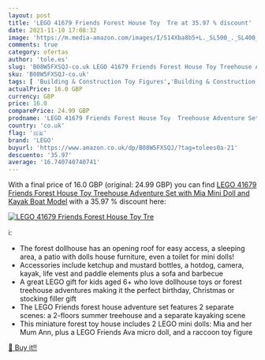 ```yaml
---
layout: post
title: 'LEGO 41679 Friends Forest House Toy  Tre at 35.97 % discount'
date: 2021-11-10 17:08:32
image: 'https://m.media-amazon.com/images/I/514Xba8b5+L._SL500_._SL400_.jpg'
comments: true
category: ofertas
author: 'tole.es'
slug: 'B08W5FXSQJ-co.uk LEGO 41679 Friends Forest House Toy Treehouse Adventure...'
sku: 'B08W5FXSQJ-co.uk'
tags: [ 'Building & Construction Toy Figures','Building & Construction Toys','Toys & Games','Toys Store','lego', ]
actualPrice: 16.0 GBP
currency: GBP
price: 16.0
comparePrice: 24.99 GBP
prodname: 'LEGO 41679 Friends Forest House Toy  Treehouse Adventure Set with Mia Mini Doll and Kayak Boat Model'
country: 'co.uk'
flag: '🇬🇧'
brand: 'LEGO'
buyurl: 'https://www.amazon.co.uk/dp/B08W5FXSQJ/?tag=tolees0a-21'
descuento: '35.97'
average: '16.740740740741'
---
```


With a final price of 16.0 GBP (original: 24.99 GBP) you can find [LEGO 41679 Friends Forest House Toy  Treehouse Adventure Set with Mia Mini Doll and Kayak Boat Model](https://www.amazon.co.uk/dp/B08W5FXSQJ/?tag=tolees0a-21) with a  35.97 % discount here:

[![LEGO 41679 Friends Forest House Toy  Tre](https://m.media-amazon.com/images/I/514Xba8b5+L._SL500_._SL400_.jpg)](https://www.amazon.co.uk/dp/B08W5FXSQJ/?tag=tolees0a-21)

ℹ️:

- The forest dollhouse has an opening roof for easy access, a sleeping area, a patio with dolls house furniture, even a toilet for mini dolls!
- Accessories include ketchup and mustard bottles, a hotdog, camera, kayak, life vest and paddle elements plus a sofa and barbecue
- A great LEGO gift for kids aged 6+ who love dollhouse toys or forest treehouse adventures making it the perfect birthday, Christmas or stocking filler gift
- The LEGO Friends forest house adventure set features 2 separate scenes: a 2-floors summer treehouse and a separate kayaking scene
- This miniature forest toy house includes 2 LEGO mini dolls: Mia and her Mum Ann, plus a LEGO Friends Ava micro doll, and a raccoon toy figure

[🛒 Buy it!!](https://www.amazon.co.uk/dp/B08W5FXSQJ/?tag=tolees0a-21)
